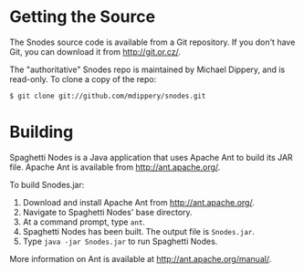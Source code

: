 Getting the Source
==================

The Snodes source code is available from a Git repository. If you don't have
Git, you can download it from http://git.or.cz/.

The "authoritative" Snodes repo is maintained by Michael Dippery, and is
read-only. To clone a copy of the repo:

    $ git clone git://github.com/mdippery/snodes.git

Building
========

Spaghetti Nodes is a Java application that uses Apache Ant to build its JAR
file. Apache Ant is available from http://ant.apache.org/.

To build Snodes.jar:

1. Download and install Apache Ant from http://ant.apache.org/.
2. Navigate to Spaghetti Nodes' base directory.
3. At a command prompt, type `ant`.
4. Spaghetti Nodes has been built. The output file is `Snodes.jar`.
5. Type `java -jar Snodes.jar` to run Spaghetti Nodes.

More information on Ant is available at http://ant.apache.org/manual/.
